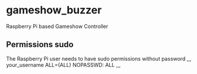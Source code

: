 # gameshow_buzzer
Raspberry Pi based Gameshow Controller

## Permissions sudo
The Raspberry Pi user needs to have sudo permissions without password
,,,
your_username ALL=(ALL) NOPASSWD: ALL
,,,